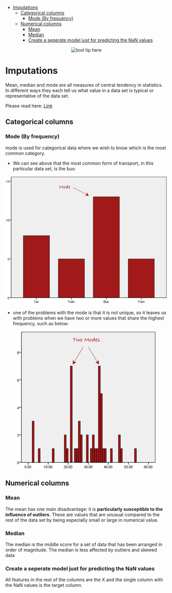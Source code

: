 <!--ts-->
- [Imputations](#imputations)
  - [Categorical columns](#categorical-columns)
    - [Mode (By frequency)](#mode-by-frequency)
  - [Numerical columns](#numerical-columns)
    - [Mean](#mean)
    - [Median](#median)
    - [Create a seperate model just for predicting the NaN values](#create-a-seperate-model-just-for-predicting-the-nan-values)

<!-- Added by: gil_diy, at: Wed 26 Jan 2022 20:44:24 IST -->

<!--te-->


<p align="center"> <!-- style="width:400px;" -->
  <img src="images/handling_missing_values.jpeg" title="tool tip here">
</p>

# Imputations

Mean, median and mode are all measures of central tendency in statistics. In different ways they each tell us what value in a data set is typical or representative of the data set.

Please read here: [Link](https://statistics.laerd.com/statistical-guides/measures-central-tendency-mean-mode-median.php)

## Categorical columns

### Mode (By frequency)

mode is used for categorical data where we wish to know which is the most common category.

* We can see above that the most common form of transport, in this particular data set, is the bus:

<p align="center"> <!-- style="width:400px;" -->
  <img src="images/mode-1a.png" title="tool tip here">
</p>

* one of the problems with the mode is that it is not unique, so it leaves us with problems when we have two or more values that share the highest frequency, such as below:

<p align="center"> <!-- style="width:400px;" -->
  <img src="images/mode-2.png" title="tool tip here">
</p>

## Numerical columns

### Mean

The mean has one main disadvantage: it is **particularly susceptible to the influence of outliers**. These are values that are unusual compared to the rest of the data set by being especially small or large in numerical value.


### Median

The median is the middle score for a set of data that has been arranged in order of magnitude. The median is less affected by outliers and skewed data


### Create a seperate model just for predicting the NaN values

All features in the rest of the columns are the X and the single column with the
NaN values is the target column.
